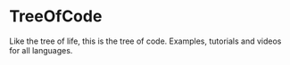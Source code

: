 # TreeOfCode
Like the tree of life, this is the tree of code. Examples, tutorials and videos for all languages.
